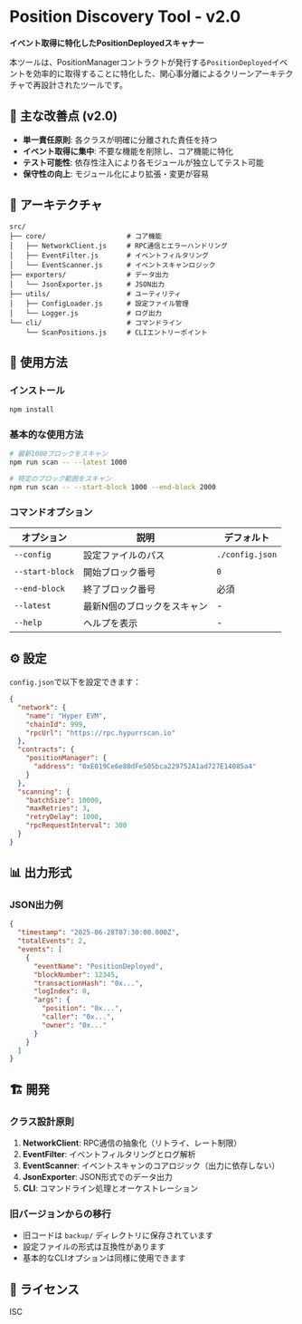 # Position Discovery Tool - v2.0

**イベント取得に特化したPositionDeployedスキャナー**

本ツールは、PositionManagerコントラクトが発行する`PositionDeployed`イベントを効率的に取得することに特化した、関心事分離によるクリーンアーキテクチャで再設計されたツールです。

## 🎯 主な改善点 (v2.0)

- **単一責任原則**: 各クラスが明確に分離された責任を持つ
- **イベント取得に集中**: 不要な機能を削除し、コア機能に特化
- **テスト可能性**: 依存性注入により各モジュールが独立してテスト可能
- **保守性の向上**: モジュール化により拡張・変更が容易

## 📁 アーキテクチャ

```
src/
├── core/                    # コア機能
│   ├── NetworkClient.js     # RPC通信とエラーハンドリング
│   ├── EventFilter.js       # イベントフィルタリング
│   └── EventScanner.js      # イベントスキャンロジック
├── exporters/               # データ出力
│   └── JsonExporter.js      # JSON出力
├── utils/                   # ユーティリティ
│   ├── ConfigLoader.js      # 設定ファイル管理
│   └── Logger.js            # ログ出力
└── cli/                     # コマンドライン
    └── ScanPositions.js     # CLIエントリーポイント
```

## 🚀 使用方法

### インストール

```bash
npm install
```

### 基本的な使用方法

```bash
# 最新1000ブロックをスキャン
npm run scan -- --latest 1000

# 特定のブロック範囲をスキャン
npm run scan -- --start-block 1000 --end-block 2000
```

### コマンドオプション

| オプション | 説明 | デフォルト |
|------------|------|------------|
| `--config` | 設定ファイルのパス | `./config.json` |
| `--start-block` | 開始ブロック番号 | `0` |
| `--end-block` | 終了ブロック番号 | 必須 |
| `--latest` | 最新N個のブロックをスキャン | - |
| `--help` | ヘルプを表示 | - |

## ⚙️ 設定

`config.json`で以下を設定できます：

```json
{
  "network": {
    "name": "Hyper EVM",
    "chainId": 999,
    "rpcUrl": "https://rpc.hypurrscan.io"
  },
  "contracts": {
    "positionManager": {
      "address": "0xE019Ce6e80dFe505bca229752A1ad727E14085a4"
    }
  },
  "scanning": {
    "batchSize": 10000,
    "maxRetries": 3,
    "retryDelay": 1000,
    "rpcRequestInterval": 300
  }
}
```

## 📊 出力形式

### JSON出力例
```json
{
  "timestamp": "2025-06-28T07:30:00.000Z",
  "totalEvents": 2,
  "events": [
    {
      "eventName": "PositionDeployed",
      "blockNumber": 12345,
      "transactionHash": "0x...",
      "logIndex": 0,
      "args": {
        "position": "0x...",
        "caller": "0x...",
        "owner": "0x..."
      }
    }
  ]
}
```

## 🏗️ 開発

### クラス設計原則

1. **NetworkClient**: RPC通信の抽象化（リトライ、レート制限）
2. **EventFilter**: イベントフィルタリングとログ解析
3. **EventScanner**: イベントスキャンのコアロジック（出力に依存しない）
4. **JsonExporter**: JSON形式でのデータ出力
5. **CLI**: コマンドライン処理とオーケストレーション

### 旧バージョンからの移行

- 旧コードは `backup/` ディレクトリに保存されています
- 設定ファイルの形式は互換性があります
- 基本的なCLIオプションは同様に使用できます

## 📝 ライセンス

ISC